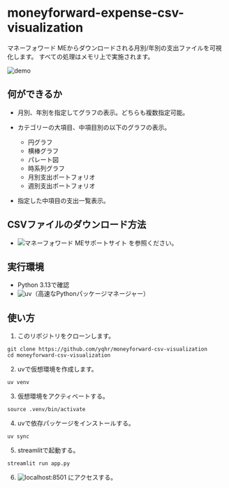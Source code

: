 # moneyforward-expense-csv-visualization

マネーフォワード MEからダウンロードされる月別/年別の支出ファイルを可視化します。
すべての処理はメモリ上で実施されます。

![demo](https://raw.githubusercontent.com/wiki/yqhr/moneyforward-csv-visualization/images/demo.gif)

## 何ができるか

- 月別、年別を指定してグラフの表示。どちらも複数指定可能。

- カテゴリーの大項目、中項目別の以下のグラフの表示。
  - 円グラフ
  - 横棒グラフ
  - パレート図
  - 時系列グラフ
  - 月別支出ポートフォリオ
  - 週別支出ポートフォリオ


- 指定した中項目の支出一覧表示。


## CSVファイルのダウンロード方法

- ![マネーフォワード MEサポートサイト](https://support.me.moneyforward.com/hc/ja/articles/900004382483-%E5%85%A5%E5%87%BA%E9%87%91%E5%B1%A5%E6%AD%B4%E3%81%AF%E3%83%80%E3%82%A6%E3%83%B3%E3%83%AD%E3%83%BC%E3%83%89%E3%81%A7%E3%81%8D%E3%81%BE%E3%81%99%E3%81%8B) を参照ください。

## 実行環境

- Python 3.13で確認
- ![uv](https://github.com/astral-sh/uv)（高速なPythonパッケージマネージャー）

## 使い方

1. このリポジトリをクローンします。

```
git clone https://github.com/yqhr/moneyforward-csv-visualization
cd moneyforward-csv-visualization
```

2. uvで仮想環境を作成します。

```
uv venv
```

3. 仮想環境をアクティベートする。

```
source .venv/bin/activate
```

4. uvで依存パッケージをインストールする。

```
uv sync
```

5. streamlitで起動する。

```
streamlit run app.py
```

6. ![localhost:8501](http://localhost:8501) にアクセスする。
